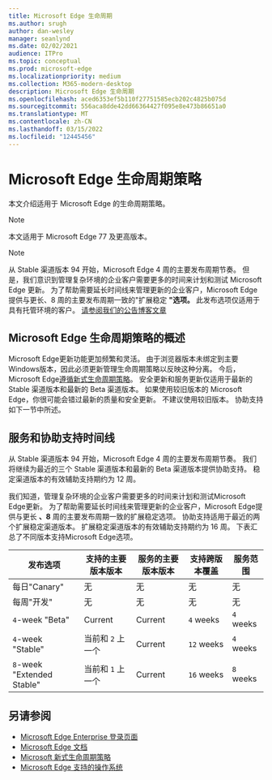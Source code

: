 ```yaml
---
title: Microsoft Edge 生命周期
ms.author: srugh
author: dan-wesley
manager: seanlynd
ms.date: 02/02/2021
audience: ITPro
ms.topic: conceptual
ms.prod: microsoft-edge
ms.localizationpriority: medium
ms.collection: M365-modern-desktop
description: Microsoft Edge 生命周期
ms.openlocfilehash: aced6353ef5b110f27751585ecb202c4825b075d
ms.sourcegitcommit: 556aca8dde42dd66364427f095e8e473b86651a0
ms.translationtype: MT
ms.contentlocale: zh-CN
ms.lasthandoff: 03/15/2022
ms.locfileid: "12445456"
---
```

# <a name="microsoft-edge-lifecycle-policy"></a>Microsoft Edge 生命周期策略

本文介绍适用于 Microsoft Edge 的生命周期策略。

> [!NOTE]
> 本文适用于 Microsoft Edge 77 及更高版本。

> [!NOTE]
> 从 Stable 渠道版本 94 开始，Microsoft Edge 4 周的主要发布周期节奏。 但是，我们意识到管理复杂环境的企业客户需要更多的时间来计划和测试 Microsoft Edge 更新。 为了帮助需要延长时间线来管理更新的企业客户，Microsoft Edge提供与更长、8 周的主要发布周期一致的"扩展稳定 **"选项。** 此发布选项仅适用于具有托管环境的客户。 [请参阅我们的公告博客文章](https://blogs.windows.com/msedgedev/2021/07/15/opt-in-extended-stable-release-cycle/)

## <a name="overview-of-the-lifecycle-policy-for-microsoft-edge"></a>Microsoft Edge 生命周期策略的概述

Microsoft Edge更新功能更加频繁和灵活。 由于浏览器版本未绑定到主要Windows版本，因此必须更新管理生命周期策略以反映这种分离。 今后，Microsoft Edge[遵循新式生命周期策略](https://support.microsoft.com/help/30881/modern-lifecycle-policy)。 安全更新和服务更新仅适用于最新的 Stable 渠道版本和最新的 Beta 渠道版本。 如果使用较旧版本的 Microsoft Edge，你很可能会错过最新的质量和安全更新。 不建议使用较旧版本。 协助支持如下一节中所述。

## <a name="service-and-assisted-support-timeline"></a>服务和协助支持时间线

从 Stable 渠道版本 94 开始，Microsoft Edge 4 周的主要发布周期节奏。 我们将继续为最近的三个 Stable 渠道版本和最新的 Beta 渠道版本提供协助支持。 稳定渠道版本的有效辅助支持期约为 12 周。

我们知道，管理复杂环境的企业客户需要更多的时间来计划和测试Microsoft Edge更新。 为了帮助需要延长时间线来管理更新的企业客户，Microsoft Edge提供与更长 **、8** 周的主要发布周期一致的扩展稳定选项。 协助支持适用于最近的两个扩展稳定渠道版本。 扩展稳定渠道版本的有效辅助支持期约为 16 周。 下表汇总了不同版本支持Microsoft Edge选项。

|     发布选项              |     支持的主要版本版本    |     服务的主要版本版本    |     支持跨版本覆盖    |     服务范围    |
|---------------------------------|----------------------------------------|---------------------------------------|-----------------------------------------|---------------------------|
|     每日"Canary"              |     无                               |     无                              |     无                                |     无                  |
|     每周"开发"                |     无                               |     无                              |     无                                |     无                  |
|     `4`-week "Beta"               |     Current                            |     Current                           |     `4` weeks                             |    `4` weeks               |
|     `4`-week "Stable"             |     当前和 `2` 上一个             |     Current                           |     `12` weeks                            |     `4` weeks               |
|     `8`-week "Extended Stable"    |     当前和 `1` 上一个             |     Current                           |     `16` weeks                            |     `8` weeks               |

## <a name="see-also"></a>另请参阅

- [Microsoft Edge Enterprise 登录页面](https://aka.ms/EdgeEnterprise)
- [Microsoft Edge 文档](./index.yml)
- [Microsoft 新式生命周期策略](https://support.microsoft.com/help/30881/modern-lifecycle-policy)
- [Microsoft Edge 支持的操作系统](./microsoft-edge-supported-operating-systems.md)
